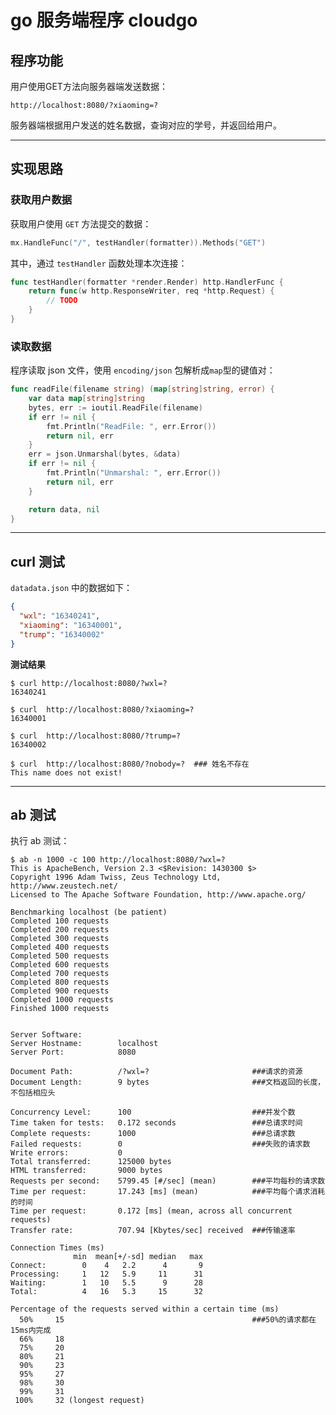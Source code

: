 # go 服务端程序 cloudgo
## 程序功能
用户使用GET方法向服务器端发送数据：
```
http://localhost:8080/?xiaoming=?
```
服务器端根据用户发送的姓名数据，查询对应的学号，并返回给用户。

---
## 实现思路
### 获取用户数据
获取用户使用 ```GET``` 方法提交的数据：
```go
mx.HandleFunc("/", testHandler(formatter)).Methods("GET")
```
其中，通过 ```testHandler``` 函数处理本次连接：
```go
func testHandler(formatter *render.Render) http.HandlerFunc {
    return func(w http.ResponseWriter, req *http.Request) {
        // TODO
    }
}
```
### 读取数据
程序读取 json 文件，使用 ```encoding/json``` 包解析成```map```型的键值对：
```go
func readFile(filename string) (map[string]string, error) {
    var data map[string]string
    bytes, err := ioutil.ReadFile(filename)
    if err != nil {
        fmt.Println("ReadFile: ", err.Error())
        return nil, err
    }
    err = json.Unmarshal(bytes, &data)
    if err != nil {
        fmt.Println("Unmarshal: ", err.Error())
        return nil, err
    }

    return data, nil
}
```
---
## curl 测试
```datadata.json``` 中的数据如下：
```json
{
  "wxl": "16340241",
  "xiaoming": "16340001",
  "trump": "16340002"
}
```
**测试结果**
```
$ curl http://localhost:8080/?wxl=?
16340241

$ curl  http://localhost:8080/?xiaoming=?
16340001

$ curl  http://localhost:8080/?trump=?
16340002

$ curl  http://localhost:8080/?nobody=?  ### 姓名不存在
This name does not exist!
```
---
## ab 测试
执行 ab 测试：
```
$ ab -n 1000 -c 100 http://localhost:8080/?wxl=?
This is ApacheBench, Version 2.3 <$Revision: 1430300 $>
Copyright 1996 Adam Twiss, Zeus Technology Ltd, http://www.zeustech.net/
Licensed to The Apache Software Foundation, http://www.apache.org/

Benchmarking localhost (be patient)
Completed 100 requests
Completed 200 requests
Completed 300 requests
Completed 400 requests
Completed 500 requests
Completed 600 requests
Completed 700 requests
Completed 800 requests
Completed 900 requests
Completed 1000 requests
Finished 1000 requests


Server Software:        
Server Hostname:        localhost
Server Port:            8080

Document Path:          /?wxl=?                       ###请求的资源
Document Length:        9 bytes                       ###文档返回的长度，不包括相应头

Concurrency Level:      100                           ###并发个数
Time taken for tests:   0.172 seconds                 ###总请求时间
Complete requests:      1000                          ###总请求数  
Failed requests:        0                             ###失败的请求数
Write errors:           0
Total transferred:      125000 bytes
HTML transferred:       9000 bytes
Requests per second:    5799.45 [#/sec] (mean)        ###平均每秒的请求数
Time per request:       17.243 [ms] (mean)            ###平均每个请求消耗的时间
Time per request:       0.172 [ms] (mean, across all concurrent requests)
Transfer rate:          707.94 [Kbytes/sec] received  ###传输速率

Connection Times (ms)
              min  mean[+/-sd] median   max
Connect:        0    4   2.2      4       9
Processing:     1   12   5.9     11      31
Waiting:        1   10   5.5      9      28
Total:          4   16   5.3     15      32

Percentage of the requests served within a certain time (ms)
  50%     15                                          ###50%的请求都在15ms内完成
  66%     18
  75%     20
  80%     21
  90%     23
  95%     27
  98%     30
  99%     31
 100%     32 (longest request)
```
